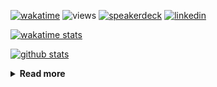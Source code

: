 [![wakatime](https://wakatime.com/badge/user/ddf27f94-292a-4343-b7eb-1143a4c6cf87.svg)](https://wakatime.com/@ddf27f94-292a-4343-b7eb-1143a4c6cf87)
![views](https://komarev.com/ghpvc/?username=chck&color=blueviolet)
[![speakerdeck](https://img.shields.io/badge/Speaker_Deck-chck-8a2be2?style=flat-square&logo=speaker-deck)](https://speakerdeck.com/chck)
[![linkedin](https://img.shields.io/badge/LinkedIn-chck-8a2be2?style=flat-square&logo=linkedin)](https://www.linkedin.com/in/chck/)

[![wakatime stats](https://github-readme-stats-nine-umber-51.vercel.app/api/wakatime?username=chck&layout=compact&count_private=true&hide_title=true&hide=Other&theme=buefy&langs_count=14)](https://wakatime.com/@chck?rank=me)

[![github stats](https://github-readme-stats-nine-umber-51.vercel.app/api?username=chck&count_private=true&show_icons=true&hide_title=true&theme=buefy)](https://github.com/anuraghazra/github-readme-stats)

<details>
  <summary><b>Read more</b></summary>
  <br>

  <!--START_SECTION:waka-->
**🐱 My GitHub Data** 

> 📦 126.6 kB Used in GitHub's Storage 
 > 
> 🏆 576 Contributions in the Year 2025
 > 
> 💼 Opted to Hire
 > 
> 📜 133 Public Repositories 
 > 
> 🔑 24 Private Repositories 
 > 
**I'm a Night 🦉** 

```text
🌞 Morning                1438 commits        ████░░░░░░░░░░░░░░░░░░░░░   17.97 % 
🌆 Daytime                2383 commits        ███████░░░░░░░░░░░░░░░░░░   29.79 % 
🌃 Evening                2234 commits        ███████░░░░░░░░░░░░░░░░░░   27.93 % 
🌙 Night                  1945 commits        ██████░░░░░░░░░░░░░░░░░░░   24.31 % 
```
📅 **I'm Most Productive on Thursday** 

```text
Monday                   1421 commits        ████░░░░░░░░░░░░░░░░░░░░░   17.76 % 
Tuesday                  1228 commits        ████░░░░░░░░░░░░░░░░░░░░░   15.35 % 
Wednesday                1522 commits        █████░░░░░░░░░░░░░░░░░░░░   19.02 % 
Thursday                 1666 commits        █████░░░░░░░░░░░░░░░░░░░░   20.82 % 
Friday                   959 commits         ███░░░░░░░░░░░░░░░░░░░░░░   11.99 % 
Saturday                 502 commits         ██░░░░░░░░░░░░░░░░░░░░░░░   06.28 % 
Sunday                   702 commits         ██░░░░░░░░░░░░░░░░░░░░░░░   08.77 % 
```


📊 **This Week I Spent My Time On** 

```text
💬 Programming Languages: 
Other                    18 hrs 16 mins      █████████████████░░░░░░░░   66.99 % 
Markdown                 4 hrs 46 mins       ████░░░░░░░░░░░░░░░░░░░░░   17.49 % 
TOML                     2 hrs 8 mins        ██░░░░░░░░░░░░░░░░░░░░░░░   07.86 % 
TypeScript               1 hr 15 mins        █░░░░░░░░░░░░░░░░░░░░░░░░   04.61 % 
Env File                 12 mins             ░░░░░░░░░░░░░░░░░░░░░░░░░   00.75 % 

🔥 Editors: 
Chrome                   23 hrs 42 mins      ██████████████████████░░░   86.89 % 
Zed                      2 hrs 3 mins        ██░░░░░░░░░░░░░░░░░░░░░░░   07.55 % 
Obsidian                 1 hr 11 mins        █░░░░░░░░░░░░░░░░░░░░░░░░   04.39 % 
Neovim                   9 mins              ░░░░░░░░░░░░░░░░░░░░░░░░░   00.59 % 
PyCharm                  9 mins              ░░░░░░░░░░░░░░░░░░░░░░░░░   00.58 % 
```

**I Mostly Code in Python** 

```text
Python                   48 repos            █████████░░░░░░░░░░░░░░░░   34.29 % 
Jupyter Notebook         19 repos            ███░░░░░░░░░░░░░░░░░░░░░░   13.57 % 
Ruby                     11 repos            ██░░░░░░░░░░░░░░░░░░░░░░░   07.86 % 
TypeScript               6 repos             █░░░░░░░░░░░░░░░░░░░░░░░░   04.29 % 
HCL                      5 repos             █░░░░░░░░░░░░░░░░░░░░░░░░   03.57 % 
```



**Timeline**

![Lines of Code chart](https://raw.githubusercontent.com/chck/chck/main/assets/bar_graph.png)


 Last Updated on 2025-07-04 02:16 UTC
<!--END_SECTION:waka-->
</details>

